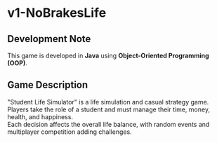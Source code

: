 ﻿# v1-NoBrakesLife


## Development Note
This game is developed in **Java** using **Object-Oriented Programming (OOP)**.  

## Game Description
"Student Life Simulator" is a life simulation and casual strategy game.  
Players take the role of a student and must manage their time, money, health, and happiness.  
Each decision affects the overall life balance, with random events and multiplayer competition adding challenges.  
